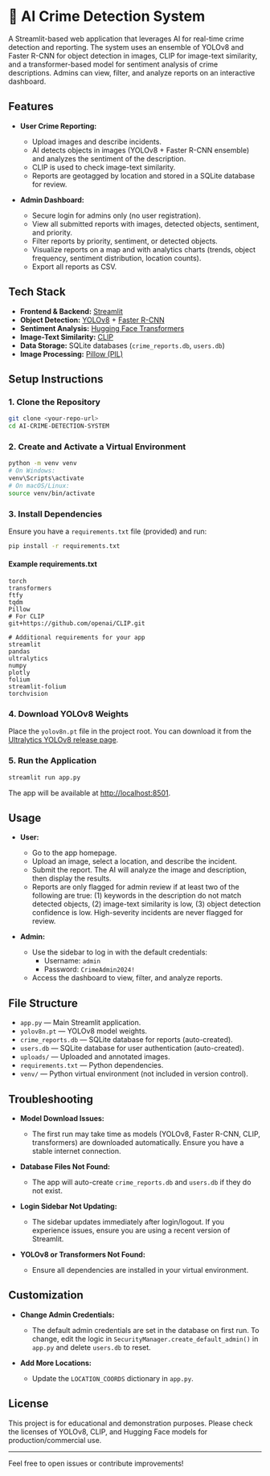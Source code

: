 # 🚨 AI Crime Detection System

A Streamlit-based web application that leverages AI for real-time crime detection and reporting. The system uses an ensemble of YOLOv8 and Faster R-CNN for object detection in images, CLIP for image-text similarity, and a transformer-based model for sentiment analysis of crime descriptions. Admins can view, filter, and analyze reports on an interactive dashboard.

## Features

- **User Crime Reporting:**
  - Upload images and describe incidents.
  - AI detects objects in images (YOLOv8 + Faster R-CNN ensemble) and analyzes the sentiment of the description.
  - CLIP is used to check image-text similarity.
  - Reports are geotagged by location and stored in a SQLite database for review.

- **Admin Dashboard:**
  - Secure login for admins only (no user registration).
  - View all submitted reports with images, detected objects, sentiment, and priority.
  - Filter reports by priority, sentiment, or detected objects.
  - Visualize reports on a map and with analytics charts (trends, object frequency, sentiment distribution, location counts).
  - Export all reports as CSV.

## Tech Stack

- **Frontend & Backend:** [Streamlit](https://streamlit.io/)
- **Object Detection:** [YOLOv8](https://github.com/ultralytics/ultralytics) + [Faster R-CNN](https://pytorch.org/vision/stable/models/generated/torchvision.models.detection.fasterrcnn_resnet50_fpn.html)
- **Sentiment Analysis:** [Hugging Face Transformers](https://huggingface.co/cardiffnlp/twitter-roberta-base-sentiment)
- **Image-Text Similarity:** [CLIP](https://github.com/openai/CLIP)
- **Data Storage:** SQLite databases (`crime_reports.db`, `users.db`)
- **Image Processing:** [Pillow (PIL)](https://python-pillow.org/)

## Setup Instructions

### 1. Clone the Repository
```bash
git clone <your-repo-url>
cd AI-CRIME-DETECTION-SYSTEM
```

### 2. Create and Activate a Virtual Environment
```bash
python -m venv venv
# On Windows:
venv\Scripts\activate
# On macOS/Linux:
source venv/bin/activate
```

### 3. Install Dependencies
Ensure you have a `requirements.txt` file (provided) and run:
```bash
pip install -r requirements.txt
```

#### Example requirements.txt
```
torch
transformers
ftfy
tqdm
Pillow
# For CLIP
git+https://github.com/openai/CLIP.git

# Additional requirements for your app
streamlit
pandas
ultralytics
numpy
plotly
folium
streamlit-folium
torchvision
```

### 4. Download YOLOv8 Weights
Place the `yolov8n.pt` file in the project root. You can download it from the [Ultralytics YOLOv8 release page](https://github.com/ultralytics/ultralytics/releases).

### 5. Run the Application
```bash
streamlit run app.py
```

The app will be available at [http://localhost:8501](http://localhost:8501).

## Usage

- **User:**
  - Go to the app homepage.
  - Upload an image, select a location, and describe the incident.
  - Submit the report. The AI will analyze the image and description, then display the results.
  - Reports are only flagged for admin review if at least two of the following are true: (1) keywords in the description do not match detected objects, (2) image-text similarity is low, (3) object detection confidence is low. High-severity incidents are never flagged for review.

- **Admin:**
  - Use the sidebar to log in with the default credentials:
    - Username: `admin`
    - Password: `CrimeAdmin2024!`
  - Access the dashboard to view, filter, and analyze reports.

## File Structure

- `app.py` — Main Streamlit application.
- `yolov8n.pt` — YOLOv8 model weights.
- `crime_reports.db` — SQLite database for reports (auto-created).
- `users.db` — SQLite database for user authentication (auto-created).
- `uploads/` — Uploaded and annotated images.
- `requirements.txt` — Python dependencies.
- `venv/` — Python virtual environment (not included in version control).

## Troubleshooting

- **Model Download Issues:**
  - The first run may take time as models (YOLOv8, Faster R-CNN, CLIP, transformers) are downloaded automatically. Ensure you have a stable internet connection.

- **Database Files Not Found:**
  - The app will auto-create `crime_reports.db` and `users.db` if they do not exist.

- **Login Sidebar Not Updating:**
  - The sidebar updates immediately after login/logout. If you experience issues, ensure you are using a recent version of Streamlit.

- **YOLOv8 or Transformers Not Found:**
  - Ensure all dependencies are installed in your virtual environment.

## Customization

- **Change Admin Credentials:**
  - The default admin credentials are set in the database on first run. To change, edit the logic in `SecurityManager.create_default_admin()` in `app.py` and delete `users.db` to reset.

- **Add More Locations:**
  - Update the `LOCATION_COORDS` dictionary in `app.py`.

## License

This project is for educational and demonstration purposes. Please check the licenses of YOLOv8, CLIP, and Hugging Face models for production/commercial use.

---

Feel free to open issues or contribute improvements! 
